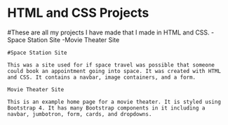 # HTML and CSS Projects

#These are all my projects I have made that I made in HTML and CSS. 
    -Space Station Site
    -Movie Theater Site

    #Space Station Site

    This was a site used for if space travel was possible that someone could book an appointment going into space. It was created with HTML and CSS. It contains a navbar, image containers, and a form.

    Movie Theater Site

    This is an example home page for a movie theater. It is styled using Bootstrap 4. It has many Bootstrap components in it including a navbar, jumbotron, form, cards, and dropdowns.
